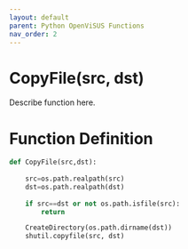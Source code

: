 ```yaml
---
layout: default
parent: Python OpenViSUS Functions
nav_order: 2
---
```


# CopyFile(src, dst)

Describe function here.

# Function Definition

```python
def CopyFile(src,dst):
	
	src=os.path.realpath(src) 
	dst=os.path.realpath(dst)		
	
	if src==dst or not os.path.isfile(src):
		return		

	CreateDirectory(os.path.dirname(dst))
	shutil.copyfile(src, dst)	
```